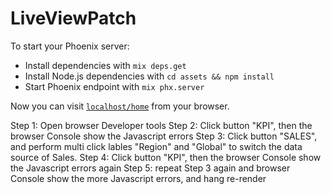 # LiveViewPatch

To start your Phoenix server:

  * Install dependencies with `mix deps.get`
  * Install Node.js dependencies with `cd assets && npm install`
  * Start Phoenix endpoint with `mix phx.server`

Now you can visit [`localhost/home`](http://localhost/home) from your browser.

Step 1: Open browser Developer tools
Step 2: Click button "KPI", then the browser Console show the Javascript errors
Step 3: Click button "SALES", and perform multi click lables "Region" and "Global" to switch the data source of Sales.
Step 4: Click button "KPI", then the browser Console show the Javascript errors again
Step 5: repeat Step 3 again and browser Console show the more Javascript errors, and hang re-render
